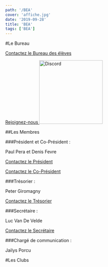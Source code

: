 ```yaml
---
path: '/BEA'
cover: 'affiche.jpg'
date: '2019-09-28'
title: 'BEA'
tags: ['BEA']
---
```



#Le Bureau

<a href="mailto:bde-aix@viacesi.fr"> Contactez le Bureau des élèves </a>

<a href="https://discord.gg/wHcspBT" target="_blank">Rejoignez-nous <img src="/discord.png" alt="Discord" style="width: 200px;" /></a>

##Les Membres

###Président et Co-Président :

Paul Pera et Denis Fevre

<a href="mailto:paul.pera@viacesi.fr"> Contactez le Président </a>

<a href="mailto:denis.fevre@viacesi.fr"> Contactez le Co-Président </a>

###Trésorier :

Peter Giromagny

<a href="mailto:peter.giromagny@viacesi.fr"> Contactez le Trésorier </a>

###Secrétaire :

Luc Van De Velde

<a href="mailto:luc.vandevelde@viacesi.fr"> Contactez le Secrétaire </a>

###Chargé de communication :

Jailys Porcu


#Les Clubs


